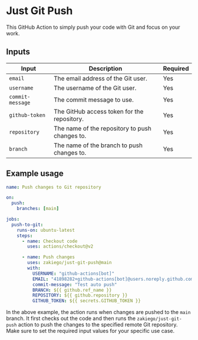 # Just Git Push

This GitHub Action to simply push your code with Git and focus on your work.

## Inputs

| Input            | Description                                    | Required |
| ---------------- | ---------------------------------------------- | -------- |
| `email`          | The email address of the Git user.             | Yes      |
| `username`       | The username of the Git user.                  | Yes      |
| `commit-message` | The commit message to use.                     | Yes      |
| `github-token`   | The GitHub access token for the repository.    | Yes      |
| `repository`     | The name of the repository to push changes to. | Yes      |
| `branch`         | The name of the branch to push changes to.     | Yes      |

## Example usage

```yaml
name: Push changes to Git repository

on:
  push:
    branches: [main]

jobs:
  push-to-git:
    runs-on: ubuntu-latest
    steps:
      - name: Checkout code
        uses: actions/checkout@v2

      - name: Push changes
        uses: zakiego/just-git-push@main
        with:
          USERNAME: "github-actions[bot]"
          EMAIL: "41898282+github-actions[bot]@users.noreply.github.com"
          commit-message: "Test auto push"
          BRANCH: ${{ github.ref_name }}
          REPOSITORY: ${{ github.repository }}
          GITHUB_TOKEN: ${{ secrets.GITHUB_TOKEN }}
```

In the above example, the action runs when changes are pushed to the `main` branch. It first checks out the code and then runs the `zakiego/just-git-push` action to push the changes to the specified remote Git repository. Make sure to set the required input values for your specific use case.
